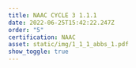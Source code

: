 ```yaml
---
title: NAAC CYCLE 3 1.1.1
date: 2022-06-25T15:42:22.247Z
order: "5"
certification: NAAC
asset: static/img/1_1_1_abbs_1.pdf
show_toggle: true
---
```

